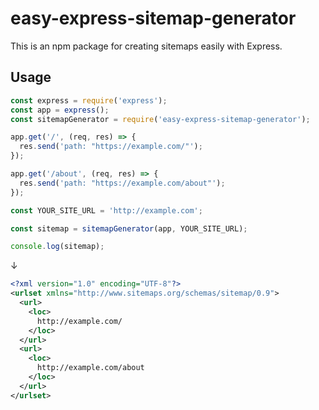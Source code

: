 # easy-express-sitemap-generator

This is an npm package for creating sitemaps easily with Express.

## Usage

```javascript
const express = require('express');
const app = express();
const sitemapGenerator = require('easy-express-sitemap-generator');

app.get('/', (req, res) => {
  res.send('path: "https://example.com/"');
});

app.get('/about', (req, res) => {
  res.send('path: "https://example.com/about"');
});

const YOUR_SITE_URL = 'http://example.com';

const sitemap = sitemapGenerator(app, YOUR_SITE_URL);

console.log(sitemap);
```

↓

```xml
<?xml version="1.0" encoding="UTF-8"?>
<urlset xmlns="http://www.sitemaps.org/schemas/sitemap/0.9">
  <url>
    <loc>
      http://example.com/
    </loc>
  </url>
  <url>
    <loc>
      http://example.com/about
    </loc>
  </url>
</urlset>
```
